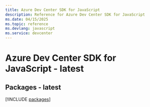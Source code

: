 ```yaml
---
title: Azure Dev Center SDK for JavaScript
description: Reference for Azure Dev Center SDK for JavaScript
ms.date: 04/15/2025
ms.topic: reference
ms.devlang: javascript
ms.service: devcenter
---
```

# Azure Dev Center SDK for JavaScript - latest
## Packages - latest
[!INCLUDE [packages](dev-center-index.md)]